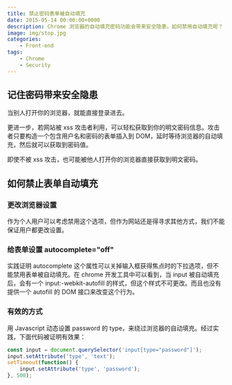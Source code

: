 ```yaml
---
title: 禁止密码表单被自动填充
date: 2015-05-14 00:00:00+0000
description: Chrome 浏览器的自动填充密码功能会带来安全隐患，如何禁用自动填充呢？
image: img/stop.jpg
categories:
    - Front-end
tags: 
    - Chrome
    - Security
---
```


## 记住密码带来安全隐患

当别人打开你的浏览器，就能直接登录进去。

更进一步，若网站被 xss 攻击者利用，可以轻松获取到你的明文密码信息。攻击者只要构造一个包含用户名和密码的表单插入到 DOM，延时等待浏览器的自动填充，然后就可以获取到密码值。

即使不被 xss 攻击，也可能被他人打开你的浏览器直接获取到明文密码。

## 如何禁止表单自动填充

### 更改浏览器设置
作为个人用户可以考虑禁用这个选项，但作为网站还是得寻求其他方式，我们不能保证用户都更改设置。

### 给表单设置 autocomplete="off" 
实践证明 autocomplete 这个属性可以关掉输入框获得焦点时的下拉选项，但不能禁用表单被自动填充。在 chrome 开发工具中可以看到，当 input 被自动填充后，会有一个 input:-webkit-autofill 的样式，但这个样式不可更改。而且也没有提供一个 autofill 的 DOM 接口来改变这个行为。

### 有效的方式
用 Javascript 动态设置 password 的 type，来绕过浏览器的自动填充。经过实践，下面代码被证明有效果：
```js
const input = document.querySelector('input[type="password"]');
input.setAttribute('type', 'text');
setTimeout(function() {
    input.setAttribute('type', 'password');
}, 500);
```